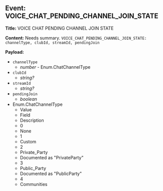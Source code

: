 ## Event: VOICE_CHAT_PENDING_CHANNEL_JOIN_STATE

**Title:** VOICE CHAT PENDING CHANNEL JOIN STATE

**Content:**
Needs summary.
`VOICE_CHAT_PENDING_CHANNEL_JOIN_STATE: channelType, clubId, streamId, pendingJoin`

**Payload:**
- `channelType`
  - *number* - Enum.ChatChannelType
- `clubId`
  - *string?*
- `streamId`
  - *string?*
- `pendingJoin`
  - *boolean*
- Enum.ChatChannelType
  - Value
  - Field
  - Description
  - 0
  - None
  - 1
  - Custom
  - 2
  - Private_Party
  - Documented as "PrivateParty"
  - 3
  - Public_Party
  - Documented as "PublicParty"
  - 4
  - Communities